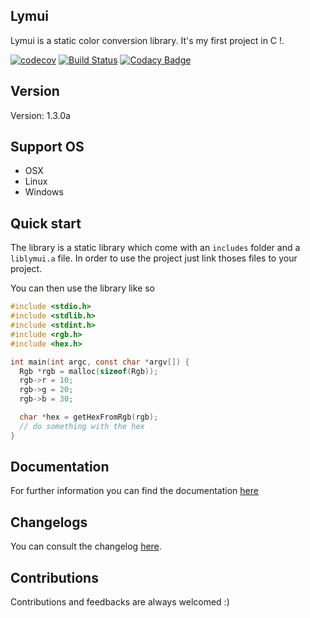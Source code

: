## Lymui

Lymui is a static color conversion library. It's my first project in C !.

[![codecov](https://codecov.io/gh/MarcInthaamnouay/lymui/branch/master/graph/badge.svg)](https://codecov.io/gh/MarcInthaamnouay/lymui)
[![Build Status](https://dev.azure.com/androidgs2/lymui/_apis/build/status/MarcInthaamnouay.lymui?branchName=master)](https://dev.azure.com/androidgs2/lymui/_build/latest?definitionId=1&branchName=master)
[![Codacy Badge](https://api.codacy.com/project/badge/Grade/c443f9099d024a81b2c56b42edf0b147)](https://www.codacy.com/app/mintha/lymui?utm_source=github.com&amp;utm_medium=referral&amp;utm_content=MarcInthaamnouay/lymui&amp;utm_campaign=Badge_Grade)

## Version

Version: 1.3.0a

## Support OS

- OSX
- Linux
- Windows 

## Quick start

The library is a static library which come with an ```includes``` folder and a ```liblymui.a``` file. In order to use the project just link thoses files to your project.

You can then use the library like so

```c
#include <stdio.h>
#include <stdlib.h>
#include <stdint.h>
#include <rgb.h>
#include <hex.h>

int main(int argc, const char *argv[]) {
  Rgb *rgb = malloc(sizeof(Rgb));
  rgb->r = 10;
  rgb->g = 20;
  rgb->b = 30;

  char *hex = getHexFromRgb(rgb);
  // do something with the hex
}
```

## Documentation

For further information you can find the documentation [here](https://marcinthaamnouay.github.io/lymui)

## Changelogs

You can consult the changelog [here](https://marcinthaamnouay.github.io/lymui/changelog).

## Contributions

Contributions and feedbacks are always welcomed :)
